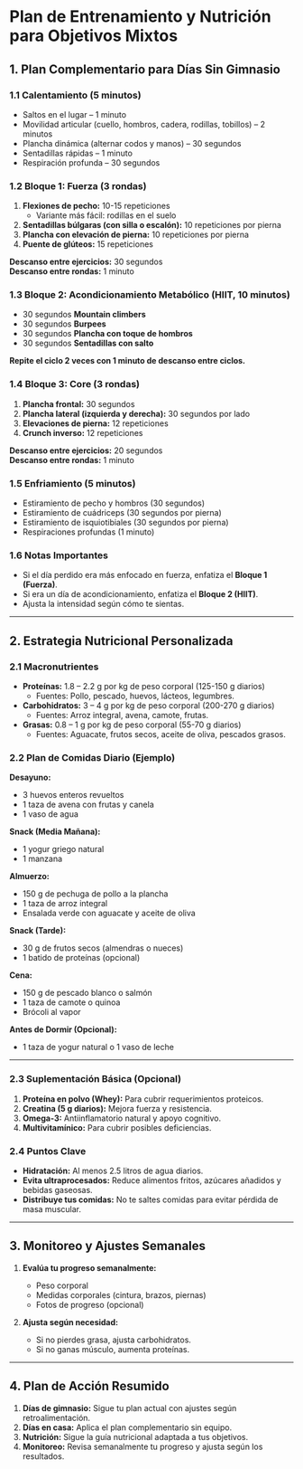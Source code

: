 # Plan de Entrenamiento y Nutrición para Objetivos Mixtos

## 1. Plan Complementario para Días Sin Gimnasio

### 1.1 Calentamiento (5 minutos)

- Saltos en el lugar – 1 minuto
- Movilidad articular (cuello, hombros, cadera, rodillas, tobillos) – 2 minutos
- Plancha dinámica (alternar codos y manos) – 30 segundos
- Sentadillas rápidas – 1 minuto
- Respiración profunda – 30 segundos

### 1.2 Bloque 1: Fuerza (3 rondas)

1. **Flexiones de pecho:** 10-15 repeticiones
    - Variante más fácil: rodillas en el suelo
2. **Sentadillas búlgaras (con silla o escalón):** 10 repeticiones por pierna
3. **Plancha con elevación de pierna:** 10 repeticiones por pierna
4. **Puente de glúteos:** 15 repeticiones

**Descanso entre ejercicios:** 30 segundos  
**Descanso entre rondas:** 1 minuto

### 1.3 Bloque 2: Acondicionamiento Metabólico (HIIT, 10 minutos)

- 30 segundos **Mountain climbers**
- 30 segundos **Burpees**
- 30 segundos **Plancha con toque de hombros**
- 30 segundos **Sentadillas con salto**

**Repite el ciclo 2 veces con 1 minuto de descanso entre ciclos.**

### 1.4 Bloque 3: Core (3 rondas)

1. **Plancha frontal:** 30 segundos
2. **Plancha lateral (izquierda y derecha):** 30 segundos por lado
3. **Elevaciones de pierna:** 12 repeticiones
4. **Crunch inverso:** 12 repeticiones

**Descanso entre ejercicios:** 20 segundos  
**Descanso entre rondas:** 1 minuto

### 1.5 Enfriamiento (5 minutos)

- Estiramiento de pecho y hombros (30 segundos)
- Estiramiento de cuádriceps (30 segundos por pierna)
- Estiramiento de isquiotibiales (30 segundos por pierna)
- Respiraciones profundas (1 minuto)

### 1.6 Notas Importantes

- Si el día perdido era más enfocado en fuerza, enfatiza el **Bloque 1 (Fuerza)**.
- Si era un día de acondicionamiento, enfatiza el **Bloque 2 (HIIT)**.
- Ajusta la intensidad según cómo te sientas.

---

## 2. Estrategia Nutricional Personalizada

### 2.1 Macronutrientes

- **Proteínas:** 1.8 – 2.2 g por kg de peso corporal (125-150 g diarios)
    - Fuentes: Pollo, pescado, huevos, lácteos, legumbres.
- **Carbohidratos:** 3 – 4 g por kg de peso corporal (200-270 g diarios)
    - Fuentes: Arroz integral, avena, camote, frutas.
- **Grasas:** 0.8 – 1 g por kg de peso corporal (55-70 g diarios)
    - Fuentes: Aguacate, frutos secos, aceite de oliva, pescados grasos.

### 2.2 Plan de Comidas Diario (Ejemplo)

**Desayuno:**

- 3 huevos enteros revueltos
- 1 taza de avena con frutas y canela
- 1 vaso de agua

**Snack (Media Mañana):**

- 1 yogur griego natural
- 1 manzana

**Almuerzo:**

- 150 g de pechuga de pollo a la plancha
- 1 taza de arroz integral
- Ensalada verde con aguacate y aceite de oliva

**Snack (Tarde):**

- 30 g de frutos secos (almendras o nueces)
- 1 batido de proteínas (opcional)

**Cena:**

- 150 g de pescado blanco o salmón
- 1 taza de camote o quinoa
- Brócoli al vapor

**Antes de Dormir (Opcional):**

- 1 taza de yogur natural o 1 vaso de leche

---

### 2.3 Suplementación Básica (Opcional)

1. **Proteína en polvo (Whey):** Para cubrir requerimientos proteicos.
2. **Creatina (5 g diarios):** Mejora fuerza y resistencia.
3. **Omega-3:** Antiinflamatorio natural y apoyo cognitivo.
4. **Multivitamínico:** Para cubrir posibles deficiencias.

### 2.4 Puntos Clave

- **Hidratación:** Al menos 2.5 litros de agua diarios.
- **Evita ultraprocesados:** Reduce alimentos fritos, azúcares añadidos y bebidas gaseosas.
- **Distribuye tus comidas:** No te saltes comidas para evitar pérdida de masa muscular.

---

## 3. Monitoreo y Ajustes Semanales

1. **Evalúa tu progreso semanalmente:**
    
    - Peso corporal
    - Medidas corporales (cintura, brazos, piernas)
    - Fotos de progreso (opcional)
2. **Ajusta según necesidad:**
    
    - Si no pierdes grasa, ajusta carbohidratos.
    - Si no ganas músculo, aumenta proteínas.

---

## 4. Plan de Acción Resumido

1. **Días de gimnasio:** Sigue tu plan actual con ajustes según retroalimentación.
2. **Días en casa:** Aplica el plan complementario sin equipo.
3. **Nutrición:** Sigue la guía nutricional adaptada a tus objetivos.
4. **Monitoreo:** Revisa semanalmente tu progreso y ajusta según los resultados.
